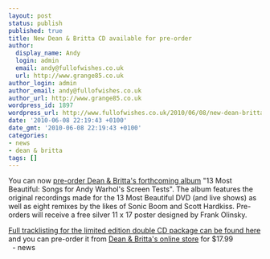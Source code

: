 ```yaml
---
layout: post
status: publish
published: true
title: New Dean & Britta CD available for pre-order
author:
  display_name: Andy
  login: admin
  email: andy@fullofwishes.co.uk
  url: http://www.grange85.co.uk
author_login: admin
author_email: andy@fullofwishes.co.uk
author_url: http://www.grange85.co.uk
wordpress_id: 1897
wordpress_url: http://www.fullofwishes.co.uk/2010/06/08/new-dean-britta-cd-available-for-pre-order-2/
date: '2010-06-08 22:19:43 +0100'
date_gmt: '2010-06-08 22:19:43 +0100'
categories:
- news
- dean & britta
tags: []
---
```

<div>You can now <a href="http://www.deanandbritta.com/shop.htm">pre-order Dean &amp; Britta&#39;s forthcoming album</a> &quot;13 Most Beautiful: Songs for Andy Warhol&#39;s Screen Tests&quot;. The album features the original recordings made for the 13 Most Beautiful DVD (and live shows) as well as eight remixes by the likes of Sonic Boom and Scott Hardkiss. Pre-orders will receive a free silver 11 x 17 poster designed by Frank Olinsky.
<p /> <a href="/database/release/13-most-beautiful-songs-for-andy-warhols-screen-tests/">Full tracklisting for the limited edition double CD package can be found here</a> and you can pre-order it from <a href="http://www.deanandbritta.com/shop.htm">Dean &amp; Britta&#39;s online store</a> for $17.99<br />  
- news
</p></div>
